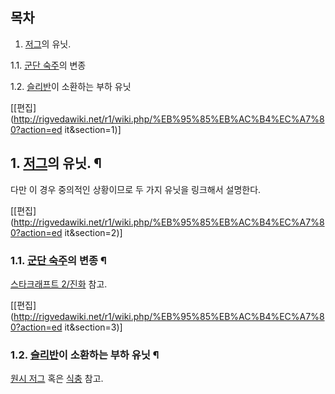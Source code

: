 ## 목차

    

1. [저그](%EC%A0%80%EA%B7%B8.md)의 유닛. 
    

1.1. [군단 숙주](%EA%B5%B0%EB%8B%A8%20%EC%88%99%EC%A3%BC.md)의 변종

1.2. [슬리반](%EC%8A%AC%EB%A6%AC%EB%B0%98.md)이 소환하는 부하 유닛

[[편집](http://rigvedawiki.net/r1/wiki.php/%EB%95%85%EB%AC%B4%EC%A7%80?action=ed
it&section=1)]

## 1. [저그](%EC%A0%80%EA%B7%B8.md)의 유닛. ¶

다만 이 경우 중의적인 상황이므로 두 가지 유닛을 링크해서 설명한다.

  

[[편집](http://rigvedawiki.net/r1/wiki.php/%EB%95%85%EB%AC%B4%EC%A7%80?action=ed
it&section=2)]

### 1.1. [군단 숙주](%EA%B5%B0%EB%8B%A8%20%EC%88%99%EC%A3%BC.md)의 변종 ¶

[스타크래프트 2/진화](%EC%8A%A4%ED%83%80%ED%81%AC%EB%9E%98%ED%94%84%ED%8A%B8%202/%EC%A7%84%ED%99%94.md) 참고.

  

[[편집](http://rigvedawiki.net/r1/wiki.php/%EB%95%85%EB%AC%B4%EC%A7%80?action=ed
it&section=3)]

### 1.2. [슬리반](%EC%8A%AC%EB%A6%AC%EB%B0%98.md)이 소환하는 부하 유닛 ¶

[원시 저그](%EC%9B%90%EC%8B%9C%20%EC%A0%80%EA%B7%B8.md) 혹은
[식충](%EC%8B%9D%EC%B6%A9.md) 참고.

